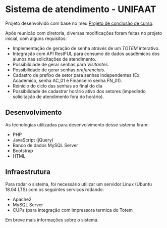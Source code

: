# Sistema de atendimento - UNIFAAT
 
 Projeto desenvolvido com base no meu [Projeto de conclusão de curso](https://github.com/lucasmcon/App_PCC).
 
 Após reunicão com diretoria, diversas modificações foram feitas no projeto inicial, com alguns requisitos:
 
- Implementação de geração de senha através de um *TOTEM* interativo.
- Integração com API RestFUL para consumo de dados acadêmicos dos alunos nas solicitações de atendimento.
- Possibildiade de gerar senhas para *Visitantes*.
- Possibilidade de gerar senhas *preferenciais*.
- Cadastro de prefixo de setor para senhas independentes (Ex: Academico, senha AC_01 e Financeiro senha FN_01).
- Reinicio do ciclo das senhas ao final do dia
- Possibilidade de cadastrar horário ativo dos setores (impedindo solicitação de atendimento fora do horário).


## Desenvolvimento

As tecnologias utilizadas para desenvolvimento desse sistema firam:
- PHP
- JavaScript (jQuery)
- Banco de dados MySQL Server
- Bootstrap
- HTML

## Infraestrutura

Para rodar o sistema, foi necessário utilizar um servidor Linux (Ubuntu 18.04 LTS) com os seguintes serviços rodando:
- Apache2
- MySQL Server
- CUPs (para integração com impressora termica do Totem


Em breve mais informações sobre o sistema.
